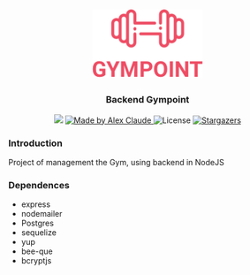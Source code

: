 <h1 align="center">
  <img alt="Gympoint" title="Gympoint" src="logo.png" width="200px" />
</h1>

<h3 align="center">
  Backend Gympoint
</h3>



<p align="center">
  
  <img src="https://img.shields.io/github/languages/top/abauruel/GymPoint-BackEnd?color=%2304D361">
  <a href="https://github.com/abauruel">
    <img alt="Made by Alex Claude" src="https://img.shields.io/badge/made%20by-Alex Claude-%2304D361">
  </a>

  <img alt="License" src="https://img.shields.io/badge/license-MIT-%2304D361">

  <a href="https://github.com/abauruel/GymPoint-BackEnd">
    <img alt="Stargazers" src="https://img.shields.io/github/stars/abauruel/GymPoint-BackEnd?style=social">
  </a>
</p>

### Introduction
Project of management the Gym, using backend in NodeJS

### Dependences
* express
* nodemailer
* Postgres
* sequelize
* yup
* bee-que
* bcryptjs

